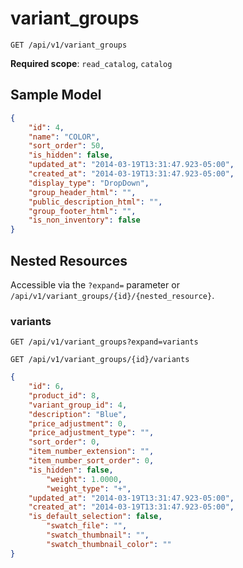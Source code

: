 variant_groups
==============

```shell
GET /api/v1/variant_groups
```

**Required scope**: `read_catalog`, `catalog`

Sample Model
------------

```json
{
	"id": 4,
	"name": "COLOR",
	"sort_order": 50,
	"is_hidden": false,
	"updated_at": "2014-03-19T13:31:47.923-05:00",
	"created_at": "2014-03-19T13:31:47.923-05:00",
	"display_type": "DropDown",
	"group_header_html": "",
	"public_description_html": "",
	"group_footer_html": "",
	"is_non_inventory": false
}
```

Nested Resources
----------------

Accessible via the `?expand=` parameter or `/api/v1/variant_groups/{id}/{nested_resource}`.

### variants

```shell
GET /api/v1/variant_groups?expand=variants
```

```shell
GET /api/v1/variant_groups/{id}/variants
```

```json
{
	"id": 6,
	"product_id": 8,
	"variant_group_id": 4,
	"description": "Blue",
	"price_adjustment": 0,
	"price_adjustment_type": "",
	"sort_order": 0,
	"item_number_extension": "",
	"item_number_sort_order": 0,
	"is_hidden": false,
        "weight": 1.0000,
        "weight_type": "+",
	"updated_at": "2014-03-19T13:31:47.923-05:00",
	"created_at": "2014-03-19T13:31:47.923-05:00",
	"is_default_selection": false,
        "swatch_file": "",
        "swatch_thumbnail": "",
        "swatch_thumbnail_color": ""
}
```